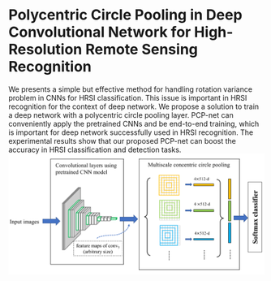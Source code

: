 # Polycentric Circle Pooling in Deep Convolutional Network for High-Resolution Remote Sensing Recognition
We presents a simple but effective method for handling rotation variance problem in CNNs for HRSI classification. This issue is important in HRSI recognition for the context of deep network. We propose a solution to train a deep network with a polycentric circle pooling layer. PCP-net can conveniently apply the pretrained CNNs and be end-to-end training, which is important for deep network successfully used in HRSI recognition. The experimental results show that our proposed PCP-net can boost the accuracy in HRSI classification and detection tasks. 
![architecture](https://github.com/qikunlun/polycentric-circle-pooling/blob/master/images/architecture.png)
